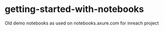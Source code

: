 # getting-started-with-notebooks
Old demo notebooks as used on notebooks.axure.com for inreach project
